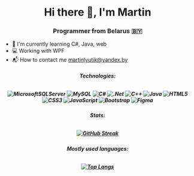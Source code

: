 <h1 align="center">Hi there 👋, I'm Martin</h1>

<h3 align="center">Programmer from Belarus 🇧🇾</h3>

* 🌿 I'm currently learning C#, Java, web
* 💻 Working with WPF
* 📬 How to contact me martinlyutik@yandex.by

<h5 align="center">Technologies:

<br>![MicrosoftSQLServer](https://img.shields.io/badge/Microsoft%20SQL%20Server-CC2927?style=for-the-badge&logo=microsoft%20sql%20server&logoColor=white)
![MySQL](https://img.shields.io/badge/mysql-%2300f.svg?style=for-the-badge&logo=mysql&logoColor=white)
![C#](https://img.shields.io/badge/c%23-%23239120.svg?style=for-the-badge&logo=c-sharp&logoColor=white)
![.Net](https://img.shields.io/badge/.NET-5C2D91?style=for-the-badge&logo=.net&logoColor=white)
![C++](https://img.shields.io/badge/c++-%2300599C.svg?style=for-the-badge&logo=c%2B%2B&logoColor=white)
![Java](https://img.shields.io/badge/java-%23ED8B00.svg?style=for-the-badge&logo=java&logoColor=white)
![HTML5](https://img.shields.io/badge/html5-%23E34F26.svg?style=for-the-badge&logo=html5&logoColor=white)
![CSS3](https://img.shields.io/badge/css3-%231572B6.svg?style=for-the-badge&logo=css3&logoColor=white)
![JavaScript](https://img.shields.io/badge/javascript-%23323330.svg?style=for-the-badge&logo=javascript&logoColor=%23F7DF1E)
![Bootstrap](https://img.shields.io/badge/bootstrap-%23563D7C.svg?style=for-the-badge&logo=bootstrap&logoColor=white)
![Figma](https://img.shields.io/badge/figma-%23F24E1E.svg?style=for-the-badge&logo=figma&logoColor=white)

</h5>

<h5 align="center">Stats:

<br>[![GitHub Streak](https://github-readme-streak-stats.herokuapp.com/?user=martinlyutik&theme=tokyonight&show_icons=true&hide_border=true&date_format=j/n/Y)](https://git.io/streak-stats)

</h5>

<h5 align="center">Mostly used languages:

<br>[![Top Langs](https://github-readme-stats.vercel.app/api/top-langs/?username=martinlyutik&theme=tokyonight&show_icons=true&hide_border=true)](https://github.com/anuraghazra/github-readme-stats)

</h5>
